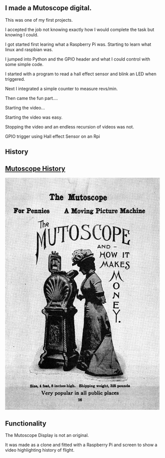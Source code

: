 
## I made a Mutoscope digital.

This was one of my first projects.

I accepted the job not knowing exactly how I would complete the task but knowing I could. 

I got started first learing what a Raspberry Pi was. Starting to learn what linux and raspbian was. 

I jumped into Python and the GPIO header and what I could control with some simple code. 

I started with a program to read a hall effect sensor and blink an LED when triggered. 

Next I integrated a simple counter to measure revs/min.

Then came the fun part....

Starting the video...

Starting the video was easy. 

Stopping the video and an endless recursion of videos was not. 




GPIO trigger using Hall effect Sensor on an Rpi

## History

## [Mutoscope History](https://www.wikiwand.com/en/Mutoscope)

![Mutoscope](/assets/images/640px-Mutoscope,_1899_(bis).jpg)


## Functionality

The Mutoscope Display is not an original.

It was made as a clone and fitted with a Raspberry Pi and screen to show a video highlighting history of flight.


